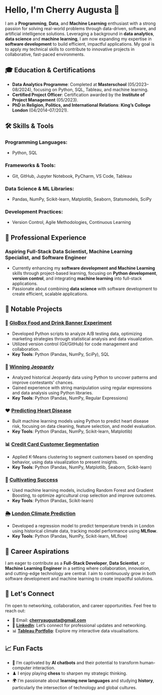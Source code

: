 # Hello, I'm Cherry Augusta 👋

I am a **Programming**, **Data**, and **Machine Learning** enthusiast with a strong passion for solving real-world problems through data-driven, software, and artificial intelligence solutions. Leveraging a background in **data analytics**, **data science** and **machine learning**, I am now expanding my expertise in **software development** to build efficient, impactful applications. My goal is to apply my technical skills to contribute to innovative projects in collaborative, fast-paced environments.

## 🎓 **Education & Certifications**
- **Data Analytics Programme**: Completed at **Masterschool** (05/2023–08/2024), focusing on Python, SQL, Tableau, and machine learning.
- **Certified Project Officer**: Certification awarded by the **Institute of Project Management** (05/2023).
- **PhD in Religion, Politics, and International Relations**: **King’s College London** (04/2014–07/2021).

## 🛠️ **Skills & Tools**
### **Programming Languages**:
- Python, SQL

### **Frameworks & Tools**:
- Git, GitHub, Jupyter Notebook, PyCharm, VS Code, Tableau

### **Data Science & ML Libraries**:
- Pandas, NumPy, Scikit-learn, Matplotlib, Seaborn, Statsmodels, SciPy

### **Development Practices**:
- Version Control, Agile Methodologies, Continuous Learning

## 💼 **Professional Experience**
### Aspiring Full-Stack Data Scientist, Machine Learning Specialist, and Software Engineer
- Currently enhancing my **software development and Machine Learning** skills through project-based learning, focusing on **Python development**, **version control**, and integrating **machine learning** into full-stack applications.
- Passionate about combining **data science** with software development to create efficient, scalable applications.

## 🌟 Notable Projects

### 🧪 **[GloBox Food and Drink Banner Experiment](https://github.com/cherryaugusta/GloBox_A-B_Testing_Analysis)**
- Developed Python scripts to analyze A/B testing data, optimizing marketing strategies through statistical analysis and data visualization.
- Utilized version control (Git/GitHub) for code management and collaboration.
- **Key Tools**: Python (Pandas, NumPy, SciPy), SQL

### 🎯 **[Winning Jeopardy](https://github.com/cherryaugusta/Winning-Jeopardy)**
- Analyzed historical Jeopardy data using Python to uncover patterns and improve contestants' chances.
- Gained experience with string manipulation using regular expressions and data analysis using Python libraries.
- **Key Tools**: Python (Pandas, NumPy, Regular Expressions)

### ❤️ **[Predicting Heart Disease](https://github.com/cherryaugusta/Predicting-Heart-Disease)**
- Built machine learning models using Python to predict heart disease risk, focusing on data cleaning, feature selection, and model evaluation.
- **Key Tools**: Python (Pandas, NumPy, Scikit-learn, Matplotlib)

### 📊 **[Credit Card Customer Segmentation](https://github.com/cherryaugusta/Credit-Card-Customer-Segmentation)**
- Applied K-Means clustering to segment customers based on spending behavior, using data visualization to present insights.
- **Key Tools**: Python (Pandas, NumPy, Matplotlib, Seaborn, Scikit-learn)

### 🌾 **[Cultivating Success](https://github.com/cherryaugusta/Cultivating-Success)**
- Used machine learning models, including Random Forest and Gradient Boosting, to optimize agricultural crop selection and improve outcomes.
- **Key Tools**: Python (Pandas, Scikit-learn)

### 🌦️ **[London Climate Prediction](https://github.com/cherryaugusta/Machine-Learning-Pipeline-for-London-s-Climate)**
- Developed a regression model to predict temperature trends in London using historical climate data, tracking model performance using **MLflow**.
- **Key Tools**: Python (Pandas, NumPy, Scikit-learn, MLflow)

## 🚀 **Career Aspirations**
I am eager to contribute as a **Full-Stack Developer**, **Data Scientist**, or **Machine Learning Engineer** in a setting where collaboration, innovation, and cutting-edge technology are central. I aim to continuously grow in both software development and machine learning to create impactful solutions.

## 👥 Let's Connect
I’m open to networking, collaboration, and career opportunities. Feel free to reach out:
- 📧 Email: **cherryaugusta@gmail.com**
- 💼 **[LinkedIn](https://www.linkedin.com/in/cherry-augusta-3957a916)**: Let’s connect for professional updates and networking.
- 📊 **[Tableau Portfolio](https://public.tableau.com/app/profile/cherry.augusta/vizzes)**: Explore my interactive data visualisations.

## 📈 Fun Facts
- 🤖 I’m captivated by **AI chatbots** and their potential to transform human-computer interaction.
- ♟️ I enjoy playing **chess** to sharpen my strategic thinking.
- 🌍 I’m passionate about **learning new languages** and studying **history**, particularly the intersection of technology and global cultures.
